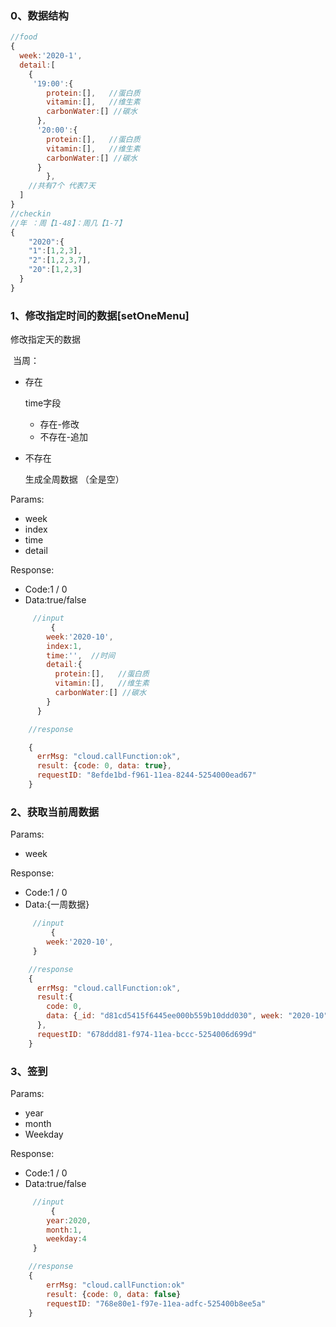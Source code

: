 ### 0、数据结构

```js
//food
{
  week:'2020-1',
  detail:[
  	{
     '19:00':{
        protein:[],   //蛋白质
        vitamin:[],   //维生素
        carbonWater:[] //碳水
      },
      '20:00':{
      	protein:[],   //蛋白质
        vitamin:[],   //维生素
        carbonWater:[] //碳水
      }
		},
    //共有7个 代表7天
  ]
}
//checkin
//年 ：周【1-48】：周几【1-7】
{
	"2020":{
  	"1":[1,2,3],  	
  	"2":[1,2,3,7],
    "20":[1,2,3]
  }
}
```



### 1、修改指定时间的数据[setOneMenu]

修改指定天的数据

​	当周：

  - 存在

    time字段

      - 存在-修改
      - 不存在-追加

- 不存在

  生成全周数据 （全是空）

Params:

- week
- index
- time
- detail

Response:

- Code:1 / 0
- Data:true/false

```js
     //input
		 {
        week:'2020-10',
        index:1,
        time:'',  //时间
        detail:{
          protein:[],   //蛋白质
          vitamin:[],   //维生素
          carbonWater:[] //碳水
        }
      }

    //response

    {
      errMsg: "cloud.callFunction:ok",
      result: {code: 0, data: true},
      requestID: "8efde1bd-f961-11ea-8244-5254000ead67"
    }
```



### 2、获取当前周数据

Params:

- week

Response:

- Code:1 / 0
- Data:{一周数据}

```js
     //input
		 {
        week:'2020-10',
     }

    //response
    {
      errMsg: "cloud.callFunction:ok",
      result:{
        code: 0,
        data: {_id: "d81cd5415f6445ee000b559b10ddd030", week: "2020-10", detail: Array(7)}
      },
      requestID: "678ddd81-f974-11ea-bccc-5254006d699d"
    }
```



### 3、签到

Params:

- year
- month
- Weekday

Response:

- Code:1 / 0
- Data:true/false

```js
     //input
		 {
        year:2020,
        month:1,
        weekday:4
     }

    //response
    {
        errMsg: "cloud.callFunction:ok"
        result: {code: 0, data: false}
        requestID: "768e80e1-f97e-11ea-adfc-525400b8ee5a"
    }
```